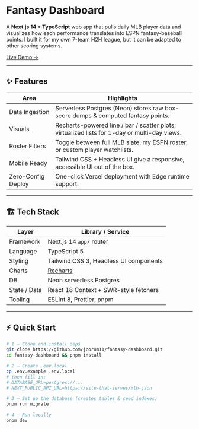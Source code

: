 # Fantasy Dashboard

A **Next.js 14 + TypeScript** web app that pulls daily MLB player data and visualizes how each performance translates into ESPN fantasy-baseball points. I built it for my own 7-team H2H league, but it can be adapted to other scoring systems.

[Live Demo →](https://fantasy-dashboard-phi.vercel.app)

---

## ✨ Features

| Area | Highlights |
| ---- | ---------- |
| Data Ingestion | Serverless Postgres (Neon) stores raw box-score dumps & computed fantasy points. |
| Visuals | Recharts-powered line / bar / scatter plots; virtualized lists for 1-day or multi-day views. |
| Roster Filters | Toggle between full MLB slate, my ESPN roster, or custom player watchlists. |
| Mobile Ready | Tailwind CSS + Headless UI give a responsive, accessible UI out of the box. |
| Zero-Config Deploy | One-click Vercel deployment with Edge runtime support. |

---

## 🏗 Tech Stack

| Layer | Library / Service |
| ----- | ----------------- |
| Framework | Next.js 14 `app/` router |
| Language | TypeScript 5 |
| Styling | Tailwind CSS 3, Headless UI components |
| Charts | [Recharts](https://recharts.org) |
| DB | Neon serverless Postgres |
| State / Data | React 18 Context + SWR-style fetchers |
| Tooling | ESLint 8, Prettier, pnpm |

---

## ⚡ Quick Start

```bash
# 1 — Clone and install deps
git clone https://github.com/jcorum11/fantasy-dashboard.git
cd fantasy-dashboard && pnpm install

# 2 — Create .env.local
cp .env.example .env.local
# then fill in:
# DATABASE_URL=postgres://...
# NEXT_PUBLIC_API_URL=https://site-that-serves/mlb-json

# 3 — Set up the database (creates tables & seed indexes)
pnpm run migrate

# 4 — Run locally
pnpm dev
